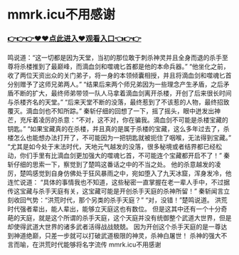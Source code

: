 # mmrk.icu不用感谢


### <a href="https://github.com/haijv/aiqi/issues/1">👉👉👉♥♥点此进入♥观看入口👈👉👉</a>

鸣说道：“这一切都是因为天堂，当初的那位敢于刺杀神灵并且全身而退的杀手至尊将杀楼推到了最巅峰，而滴血剑和噬魂匕首都是他的本命兵器。”
    “他坐化之前，收了两位天资出众的关门弟子，将一身的本领倾囊相授，并且将滴血剑和噬魂匕首分别赠予了这师兄弟两人。”
    “结果后来两个师兄弟因为一些理念产生矛盾，之后矛盾不断的扩大，最终师弟带领一队人马拿着滴血剑离开杀楼，开创了后来很长时间与杀楼齐名的天堂。”
    “后来天堂不断的没落，最终惹到了不该惹的人物，最终招致覆灭。滴血剑也不知所踪。”
    秦斩仔细的回想了一下，摇了摇头，眼中迸发出神芒，充斥着凌厉的杀意：“不对，这不对，你在骗我。滴血剑不可能是杀楼宝藏的钥匙。”
    “如果宝藏真的在杀楼，并且真的是属于杀楼的宝藏，这么多年过去了，杀楼怎么也能想办法打开了，不可能因为一把钥匙就被扼住了咽喉，无法得到宝藏。”
    “尤其是如今处于末法时代，天地元气越发的没落，很多秘境或者结界都已经松动，你们手里有比滴血剑更加强大的噬魂匕首，不可能连个宝藏都开启不了！”
    秦斩仔细的思索一下，察觉到了楚鸣这番话之中的不当之处。
    他的杀意越发的凌厉，楚鸣感觉到自身仿佛处于狂风暴雨之中，宛如堕入了九天冰窟，浑身发冷，他连忙说道：
    “具体的事情我也不知道，这些秘密一直掌握在老一辈人手中，不过据传这宝藏与杀手天庭有关，这宝藏可能是开创杀手天庭的杀神所留！”
    秦斩闻言立刻收回气势：“洪荒时代，那个另类的杀手天庭？”
    “对，没错！”楚鸣说道。
    洪荒时代强者辈出，能人辈出，能够立天庭这也有数位。
    但是这其中还有一个十分奇葩的天庭，就是这个所谓的杀手天庭，这个天庭并没有统御整个武道大世界，但是却使得武道大世界的诸多武者活得战战兢兢。
    因为开创这个杀手天庭的是一尊达到神道绝巅，只差一步就可以打破武道极限的神灵，杀神白屠世！
    杀神的强大不言而喻，在洪荒时代能够将名字流传
mmrk.icu不用感谢
